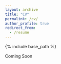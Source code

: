 ```yaml
---
layout: archive
title: "CV"
permalink: /cv/
author_profile: true
redirect_from:
  - /resume
---
```


{% include base_path %}

Coming Soon
